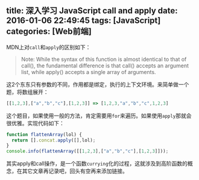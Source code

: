 title: 深入学习 JavaScript call and apply
date: 2016-01-06 22:49:45
tags: [JavaScript]
categories: [Web前端]
---
MDN上对`call`和`apply`的区别如下：
>Note: While the syntax of this function is almost identical to that of call(), the fundamental difference is that call() accepts an argument list, while apply() accepts a single array of arguments.

这2个东东只有参数的不同，作用都是绑定，执行的上下文环境。来简单做一个题，将数组展开：
```javascript
[[1,2,3],["a","b","c"],[1,2,3]] => [1,2,3,"a","b","c",1,2,3]
```
<!--more-->
这个题目，如果使用一般的方法，肯定需要用`for`来遍历。如果使用`apply`那就会很优雅。实现代码如下：
```javascript
function flattenArray(lol) {
  return [].concat.apply([],lol);
}
console.info(flattenArray([[1,2,3],["a","b","c"],[1,2,3]]));
```
其实apply和call操作，是一个函数`currying`化的过程，这就涉及到高阶函数的概念，在其它文章再记录吧，回头有空再来添加链接。